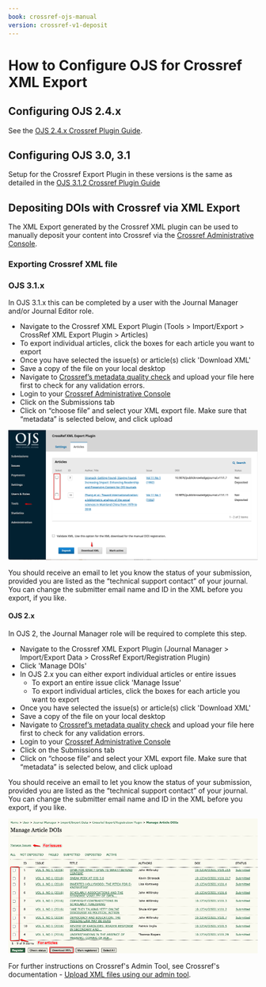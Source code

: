 ```yaml
---
book: crossref-ojs-manual
version: crossref-v1-deposit
---
```


# How to Configure OJS for Crossref XML Export

## Configuring OJS 2.4.x

See the [OJS 2.4.x Crossref Plugin Guide](../../../crossref-ojs2-manual/en/configManual.html).

## Configuring OJS 3.0, 3.1

Setup for the Crossref Export Plugin in these versions is the same as detailed in the [OJS 3.1.2 Crossref Plugin Guide](../../3.1.2/en/config.html)

## Depositing DOIs with Crossref via XML Export

The XML Export generated by the Crossref XML plugin can be used to manually deposit your content into Crossref via the [Crossref Administrative Console](https://doi.crossref.org/servlet/useragent).

### Exporting Crossref XML file

### OJS 3.1.x

In OJS 3.1.x this can be completed by a user with the Journal Manager and/or Journal Editor role. 

* Navigate to the Crossref XML Export Plugin (Tools > Import/Export > CrossRef XML Export Plugin > Articles)
* To export individual articles, click the boxes for each article you want to export
* Once you have selected the issue(s) or article(s) click 'Download XML'
* Save a copy of the file on your local desktop
* Navigate to [Crossref’s metadata quality check](https://www.crossref.org/02publishers/parser.html) and upload your file here first to check for any validation errors.
* Login to your [Crossref Administrative Console](https://doi.crossref.org/servlet/useragent)
* Click on the Submissions tab
* Click on “choose file” and select your XML export file. Make sure that “metadata” is selected below, and click upload

![OJS 3.1.x Crossref plugin interface](./assets/crossref-v1-deposit-3.1.x.png)

You should receive an email to let you know the status of your submission, provided you are listed as the “technical support contact” of your journal. You can change the submitter email name and ID in the XML before you export, if you like.

#### OJS 2.x

In OJS 2, the Journal Manager role  will be required to complete this step. 

* Navigate to the Crossref XML Export Plugin (Journal Manager > Import/Export Data > CrossRef Export/Registration Plugin)
* Click 'Manage DOIs'
* In OJS 2.x you can either export individual articles or entire issues
  - To export an entire issue click 'Manage Issue'
  - To export individual articles, click the boxes for each article you want to export
* Once you have selected the issue(s) or article(s) click 'Download XML'
* Save a copy of the file on your local desktop
* Navigate to [Crossref’s metadata quality check](https://www.crossref.org/02publishers/parser.html) and upload your file here first to check for any validation errors.
* Login to your [Crossref Administrative Console](https://doi.crossref.org/servlet/useragent)
* Click on the Submissions tab
* Click on “choose file” and select your XML export file. Make sure that “metadata” is selected below, and click upload

You should receive an email to let you know the status of your submission, provided you are listed as the “technical support contact” of your journal. You can change the submitter email name and ID in the XML before you export, if you like.

![OJS 2.x Crossref plugin interface](./assets/crossref-v1-deposit-2.x.png)

For further instructions on Crossref's Admin Tool, see Crossref's documentation - [Upload XML files using our admin tool](https://www.crossref.org/documentation/member-setup/direct-deposit-xml/admin-tool/).
